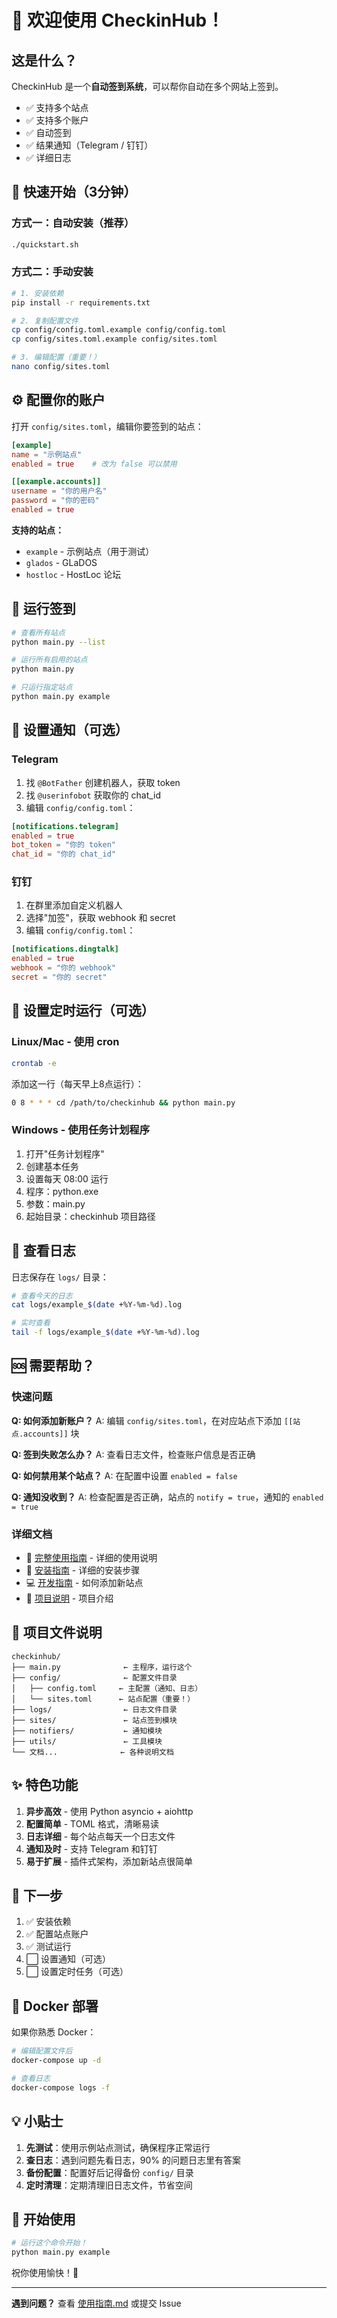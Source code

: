 # 🎉 欢迎使用 CheckinHub！

## 这是什么？

CheckinHub 是一个**自动签到系统**，可以帮你自动在多个网站上签到。

- ✅ 支持多个站点
- ✅ 支持多个账户
- ✅ 自动签到
- ✅ 结果通知（Telegram / 钉钉）
- ✅ 详细日志

## 🚀 快速开始（3分钟）

### 方式一：自动安装（推荐）

```bash
./quickstart.sh
```

### 方式二：手动安装

```bash
# 1. 安装依赖
pip install -r requirements.txt

# 2. 复制配置文件
cp config/config.toml.example config/config.toml
cp config/sites.toml.example config/sites.toml

# 3. 编辑配置（重要！）
nano config/sites.toml
```

## ⚙️ 配置你的账户

打开 `config/sites.toml`，编辑你要签到的站点：

```toml
[example]
name = "示例站点"
enabled = true    # 改为 false 可以禁用

[[example.accounts]]
username = "你的用户名"
password = "你的密码"
enabled = true
```

**支持的站点：**
- `example` - 示例站点（用于测试）
- `glados` - GLaDOS
- `hostloc` - HostLoc 论坛

## 🎯 运行签到

```bash
# 查看所有站点
python main.py --list

# 运行所有启用的站点
python main.py

# 只运行指定站点
python main.py example
```

## 📱 设置通知（可选）

### Telegram

1. 找 `@BotFather` 创建机器人，获取 token
2. 找 `@userinfobot` 获取你的 chat_id
3. 编辑 `config/config.toml`：

```toml
[notifications.telegram]
enabled = true
bot_token = "你的 token"
chat_id = "你的 chat_id"
```

### 钉钉

1. 在群里添加自定义机器人
2. 选择"加签"，获取 webhook 和 secret
3. 编辑 `config/config.toml`：

```toml
[notifications.dingtalk]
enabled = true
webhook = "你的 webhook"
secret = "你的 secret"
```

## 📅 设置定时运行（可选）

### Linux/Mac - 使用 cron

```bash
crontab -e
```

添加这一行（每天早上8点运行）：

```bash
0 8 * * * cd /path/to/checkinhub && python main.py
```

### Windows - 使用任务计划程序

1. 打开"任务计划程序"
2. 创建基本任务
3. 设置每天 08:00 运行
4. 程序：python.exe
5. 参数：main.py
6. 起始目录：checkinhub 项目路径

## 📝 查看日志

日志保存在 `logs/` 目录：

```bash
# 查看今天的日志
cat logs/example_$(date +%Y-%m-%d).log

# 实时查看
tail -f logs/example_$(date +%Y-%m-%d).log
```

## 🆘 需要帮助？

### 快速问题

**Q: 如何添加新账户？**
A: 编辑 `config/sites.toml`，在对应站点下添加 `[[站点.accounts]]` 块

**Q: 签到失败怎么办？**
A: 查看日志文件，检查账户信息是否正确

**Q: 如何禁用某个站点？**
A: 在配置中设置 `enabled = false`

**Q: 通知没收到？**
A: 检查配置是否正确，站点的 `notify = true`，通知的 `enabled = true`

### 详细文档

- 📖 [完整使用指南](使用指南.md) - 详细的使用说明
- 🔧 [安装指南](INSTALL.md) - 详细的安装步骤
- 💻 [开发指南](DEVELOP.md) - 如何添加新站点
- 📝 [项目说明](README.md) - 项目介绍

## 🎁 项目文件说明

```
checkinhub/
├── main.py              ← 主程序，运行这个
├── config/              ← 配置文件目录
│   ├── config.toml     ← 主配置（通知、日志）
│   └── sites.toml      ← 站点配置（重要！）
├── logs/                ← 日志文件目录
├── sites/               ← 站点签到模块
├── notifiers/           ← 通知模块
├── utils/               ← 工具模块
└── 文档...              ← 各种说明文档
```

## ✨ 特色功能

1. **异步高效** - 使用 Python asyncio + aiohttp
2. **配置简单** - TOML 格式，清晰易读
3. **日志详细** - 每个站点每天一个日志文件
4. **通知及时** - 支持 Telegram 和钉钉
5. **易于扩展** - 插件式架构，添加新站点很简单

## 🎯 下一步

1. ✅ 安装依赖
2. ✅ 配置站点账户
3. ✅ 测试运行
4. ⬜ 设置通知（可选）
5. ⬜ 设置定时任务（可选）

## 🐳 Docker 部署

如果你熟悉 Docker：

```bash
# 编辑配置文件后
docker-compose up -d

# 查看日志
docker-compose logs -f
```

## 💡 小贴士

1. **先测试**：使用示例站点测试，确保程序正常运行
2. **查日志**：遇到问题先看日志，90% 的问题日志里有答案
3. **备份配置**：配置好后记得备份 `config/` 目录
4. **定时清理**：定期清理旧日志文件，节省空间

## 🌟 开始使用

```bash
# 运行这个命令开始！
python main.py example
```

祝你使用愉快！🎉

---

**遇到问题？** 查看 [使用指南.md](使用指南.md) 或提交 Issue
